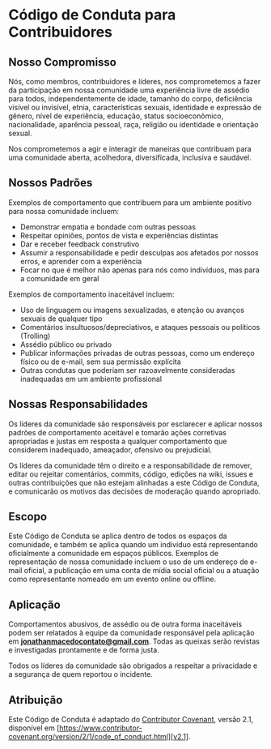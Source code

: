 # Código de Conduta para Contribuidores

## Nosso Compromisso

Nós, como membros, contribuidores e líderes, nos comprometemos a fazer da participação em nossa comunidade uma experiência livre de assédio para todos, independentemente de idade, tamanho do corpo, deficiência visível ou invisível, etnia, características sexuais, identidade e expressão de gênero, nível de experiência, educação, status socioeconômico, nacionalidade, aparência pessoal, raça, religião ou identidade e orientação sexual.

Nos comprometemos a agir e interagir de maneiras que contribuam para uma comunidade aberta, acolhedora, diversificada, inclusiva e saudável.

## Nossos Padrões

Exemplos de comportamento que contribuem para um ambiente positivo para nossa comunidade incluem:

* Demonstrar empatia e bondade com outras pessoas
* Respeitar opiniões, pontos de vista e experiências distintas
* Dar e receber feedback construtivo
* Assumir a responsabilidade e pedir desculpas aos afetados por nossos erros, e aprender com a experiência
* Focar no que é melhor não apenas para nós como indivíduos, mas para a comunidade em geral

Exemplos de comportamento inaceitável incluem:

* Uso de linguagem ou imagens sexualizadas, e atenção ou avanços sexuais de qualquer tipo
* Comentários insultuosos/depreciativos, e ataques pessoais ou políticos (Trolling)
* Assédio público ou privado
* Publicar informações privadas de outras pessoas, como um endereço físico ou de e-mail, sem sua permissão explícita
* Outras condutas que poderiam ser razoavelmente consideradas inadequadas em um ambiente profissional

## Nossas Responsabilidades

Os líderes da comunidade são responsáveis por esclarecer e aplicar nossos padrões de comportamento aceitável e tomarão ações corretivas apropriadas e justas em resposta a qualquer comportamento que considerem inadequado, ameaçador, ofensivo ou prejudicial.

Os líderes da comunidade têm o direito e a responsabilidade de remover, editar ou rejeitar comentários, commits, código, edições na wiki, issues e outras contribuições que não estejam alinhadas a este Código de Conduta, e comunicarão os motivos das decisões de moderação quando apropriado.

## Escopo

Este Código de Conduta se aplica dentro de todos os espaços da comunidade, e também se aplica quando um indivíduo está representando oficialmente a comunidade em espaços públicos. Exemplos de representação de nossa comunidade incluem o uso de um endereço de e-mail oficial, a publicação em uma conta de mídia social oficial ou a atuação como representante nomeado em um evento online ou offline.

## Aplicação

Comportamentos abusivos, de assédio ou de outra forma inaceitáveis podem ser relatados à equipe da comunidade responsável pela aplicação em **jonathanmacedocontato@gmail.com**. Todas as queixas serão revistas e investigadas prontamente e de forma justa.

Todos os líderes da comunidade são obrigados a respeitar a privacidade e a segurança de quem reportou o incidente.

## Atribuição

Este Código de Conduta é adaptado do [Contributor Covenant][homepage], versão 2.1, disponível em [https://www.contributor-covenant.org/version/2/1/code_of_conduct.html][v2.1].

[homepage]: https://www.contributor-covenant.org
[v2.1]: https://www.contributor-covenant.org/version/2/1/code_of_conduct.html
